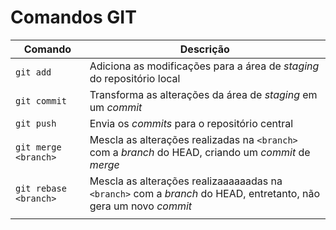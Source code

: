 # Comandos GIT

| Comando | Descrição |
| --- | --- |
| `git add` | Adiciona as modificações para a área de *staging* do repositório local |
| `git commit` | Transforma as alterações da área de *staging* em um *commit* |
| `git push` | Envia os *commits* para o repositório central |
| `git merge <branch>` | Mescla as alterações realizadas na `<branch>` com a *branch* do HEAD, criando um *commit* de *merge* |
| `git rebase <branch>` | Mescla as alterações realizaaaaaadas na `<branch>` com a *branch* do HEAD, entretanto, não gera um novo *commit* |
|  |  |